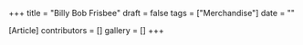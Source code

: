 +++
title = "Billy Bob Frisbee"
draft = false
tags = ["Merchandise"]
date = ""

[Article]
contributors = []
gallery = []
+++